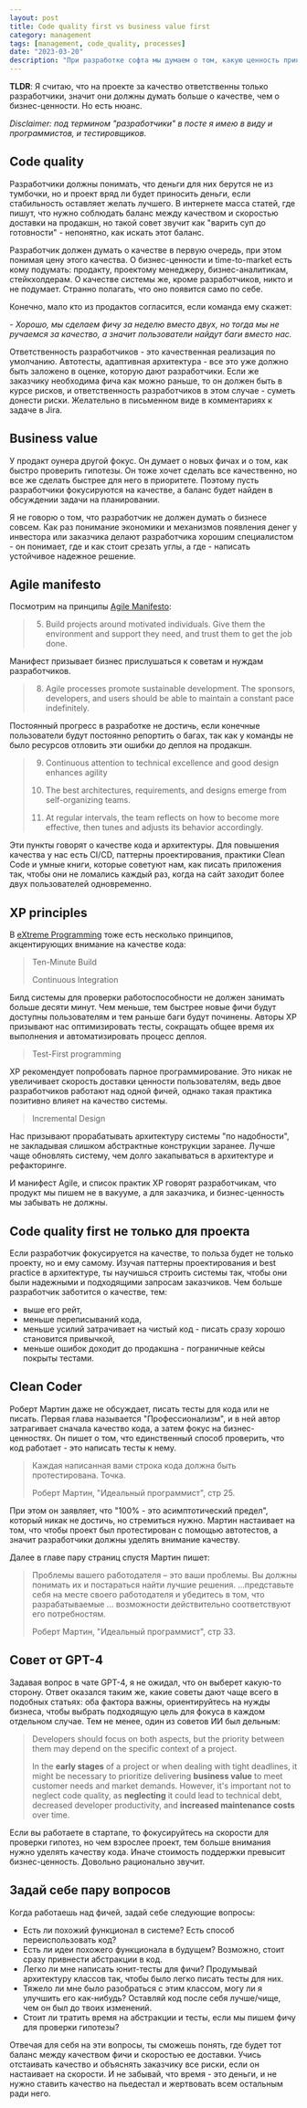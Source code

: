 ```yaml
---
layout: post
title: Code quality first vs business value first
category: management
tags: [management, code_quality, processes]
date: "2023-03-20"
description: "При разработке софта мы думаем о том, какую ценность приносит продукт пользователям. Но какую бы ценность не закладывали авторы, если продукт выдает ошибку за ошибкой, то пользователи и оценить-то эту ценность не смогут. На чем же фокусироваться разработчикам: на качестве или на бизнес-ценности?"
---
```


__TLDR__: Я считаю, что на проекте за качество ответственны только разработчики, значит они должны думать больше о качестве, чем о бизнес-ценности. Но есть нюанс.

_Disclaimer: под термином "разработчики" в посте я имею в виду и программистов, и тестировщиков._

## Code quality

Разработчики должны понимать, что деньги для них берутся не из тумбочки, но и проект вряд ли будет приносить деньги, если стабильность оставляет желать лучшего. В интернете масса статей, где пишут, что нужно соблюдать баланс между качеством и скоростью доставки на продакшн, но такой совет звучит как "варить суп до готовности" - непонятно, как искать этот баланс.

Разработчик должен думать о качестве в первую очередь, при этом понимая цену этого качества. О бизнес-ценности и time-to-market есть кому подумать: продакту, проектому менеджеру, бизнес-аналитикам, стейкхолдерам. О качестве системы же, кроме разработчиков, никто и не подумает. Странно полагать, что оно появится само по себе.

Конечно, мало кто из продактов согласится, если команда ему скажет:

_- Хорошо, мы сделаем фичу за неделю вместо двух, но тогда мы не ручаемся за качество, а значит пользователи найдут баги вместо нас._

Ответственность разработчиков - это качественная реализация по умолчанию. Автотесты, адаптивная архитектура - все это уже должно быть заложено в оценке, которую дают разработчики. Если же заказчику необходима фича как можно раньше, то он должен быть в курсе рисков, и ответственность разработчиков в этом случае - суметь донести риски. Желательно в письменном виде в комментариях к задаче в Jira.

## Business value

У продакт оунера другой фокус. Он думает о новых фичах и о том, как быстро проверить гипотезы. Он тоже хочет сделать все качественно, но все же сделать быстрее для него в приоритете. Поэтому пусть разработчики фокусируются на качестве, а баланс будет найден в обсуждении задачи на планировании.

Я не говорю о том, что разработчик не должен думать о бизнесе совсем. Как раз понимание экономики и механизмов появления денег у инвестора или заказчика делают разработчика хорошим специалистом - он понимает, где и как стоит срезать углы, а где - написать устойчивое надежное решение.

## Agile manifesto

Посмотрим на принципы [Agile Manifesto](https://www.agilealliance.org/agile101/12-principles-behind-the-agile-manifesto/):

> 5. Build projects around motivated individuals. Give them the environment and support they need, and trust them to get the job done.

Манифест призывает бизнес прислушаться к советам и нуждам разработчиков.

> 8. Agile processes promote sustainable development. The sponsors, developers, and users should be able to maintain a constant pace indefinitely.

Постоянный прогресс в разработке не достичь, если конечные пользователи будут постоянно репортить о багах, так как у команды не было ресурсов отловить эти ошибки до деплоя на продакшн.

> 9. Continuous attention to technical excellence and good design enhances agility
>
> 11. The best architectures, requirements, and designs emerge from self-organizing teams.
>
> 12. At regular intervals, the team reflects on how to become more effective, then tunes and adjusts its behavior accordingly.

Эти пункты говорят о качестве кода и архитектуры. Для повышения качества у нас есть CI/CD, паттерны проектирования, практики Clean Code и умные книги, которые советуют нам, как писать приложения так, чтобы они не ломались каждый раз, когда на сайт заходит более двух пользователей одновременно.

## XP principles

В [eXtreme Programming](https://www.agilealliance.org/glossary/xp/) тоже есть несколько принципов, акцентирующих внимание на качестве кода:

> Ten-Minute Build
>
> Continuous Integration

Билд системы для проверки работоспособности не должен занимать больше десяти минут. Чем меньше, тем быстрее новые фичи будут доступны пользователям и тем раньше баги будут починены. Авторы XP призывают нас оптимизировать тесты, сокращать общее время их выполнения и автоматизировать процесс деплоя.

> Test-First programming

XP рекомендует попробовать парное программирование. Это никак не увеличивает скорость доставки ценности пользователям, ведь двое разработчиков работают над одной фичей, однако такая практика позитивно влияет на качество системы.

> Incremental Design

Нас призывают прорабатывать архитектуру системы "по надобности", не закладывая слишком абстрактные конструкции заранее. Лучше чаще обновлять систему, чем долго закапываться в архитектуре и рефакторинге.

И манифест Agile, и список практик XP говорят разработчикам, что продукт мы пишем не в вакууме, а для заказчика, и бизнес-ценность мы забывать не должны.

## Code quality first не только для проекта

Если разработчик фокусируется на качестве, то польза будет не только проекту, но и ему самому. Изучая паттерны проектирования и best practice в архитектуре, ты научишься строить системы так, чтобы они были надежными и подходящими запросам заказчиков. Чем больше разработчик заботится о качестве, тем:

- выше его рейт,
- меньше переписываний кода,
- меньше усилий затрачивает на чистый код - писать сразу хорошо становится привычкой,
- меньше ошибок доходит до продакшна - пограничные кейсы покрыты тестами.

## Clean Coder

Роберт Мартин даже не обсуждает, писать тесты для кода или не писать. Первая глава называется "Профессионализм", и в ней автор затрагивает сначала качество кода, а затем фокус на бизнес-ценностях. Он пишет о том, что единственный способ проверить, что код работает - это написать тесты к нему.

> Каждая написанная вами строка кода должна быть протестирована. Точка.
>
> Роберт Мартин, "Идеальный программист", стр 25.

При этом он заявляет, что "100% - это асимптотический предел", который никак не достичь, но стремиться нужно. Мартин настаивает на том, что чтобы проект был протестирован с помощью автотестов, а значит разработчики должны уделять внимание качеству.

Далее в главе пару страниц спустя Мартин пишет:

> Проблемы вашего работодателя – это ваши проблемы. Вы должны понимать их и постараться найти лучшие решения. ...представьте себя на месте своего работодателя и убедитесь в том, что разрабатываемые ... возможности действительно соответствуют его потребностям.
>
> Роберт Мартин, "Идеальный программист", стр 33.

## Совет от GPT-4

Задавая вопрос в чате GPT-4, я не ожидал, что он выберет какую-то сторону. Ответ оказался таким же, какие советы дают чаще всего в подобных статьях: оба фактора важны, ориентируйтесь на нужды бизнеса, чтобы выбрать подходящую цель для фокуса в каждом отдельном случае. Тем не менее, один из советов ИИ был дельным:

> Developers should focus on both aspects, but the priority between them may depend on the specific context of a project.
>
> In the __early stages__ of a project or when dealing with tight deadlines, it might be necessary to prioritize delivering __business value__ to meet customer needs and market demands. However, it's important not to neglect code quality, as __neglecting__ it could lead to technical debt, decreased developer productivity, and __increased maintenance costs__ over time.

Если вы работаете в стартапе, то фокусируйтесь на скорости для проверки гипотез, но чем взрослее проект, тем больше внимания нужно уделять качеству кода. Иначе стоимость поддержки превысит бизнес-ценность. Довольно рационально звучит.

## Задай себе пару вопросов

Когда работаешь над фичей, задай себе следующие вопросы:

- Есть ли похожий функционал в системе? Есть способ переиспользовать код?
- Есть ли идеи похожего функционала в будущем? Возможно, стоит сразу привнести абстракции в код.
- Легко ли мне написать юнит-тесты для фичи? Продумывай архитектуру классов так, чтобы было легко писать тесты для них.
- Тяжело ли мне было разобраться с этим классом, могу ли я улучшить его как-нибудь? Оставляй код после себя лучше/чище, чем он был до твоих изменений.
- Стоит ли тратить время на абстракции и тесты, если мы пишем фичу для проверки гипотезы?

Отвечая для себя на эти вопросы, ты сможешь понять, где будет тот баланс между качеством фичи и скоростью ее доставки. Учись отстаивать качество и объяснять заказчику все риски, если он настаивает на скорости. И не забывай, что время - это деньги, и не нужно ставить качество на пьедестал и жертвовать всем остальным ради него.